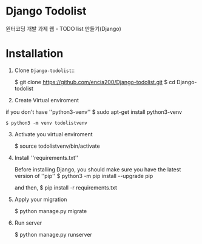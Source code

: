 Django Todolist
============================
윈터코딩 개발 과제 웹 - TODO list 만들기(Django)

Installation
============

1. Clone ``Django-todolist``::

    $ git clone https://github.com/encia200/Django-todolist.git
    $ cd Django-todolist

2. Create Virtual enviroment

if you don't have ''python3-venv''
    $ sudo apt-get install python3-venv
    
    $ python3 -m venv todolistvenv
    
3. Activate you virtual enviroment
    
    $ source todolistvenv/bin/activate

4. Install ''requirements.txt''

    Before installing Django, you should make sure you have the latest version of ''pip''
    $ python3 -m pip install --upgrade pip
    
    and then,
    $ pip install -r requirements.txt
    
5. Apply your migration

    $ python manage.py migrate

5. Run server

    $ python manage.py runserver
